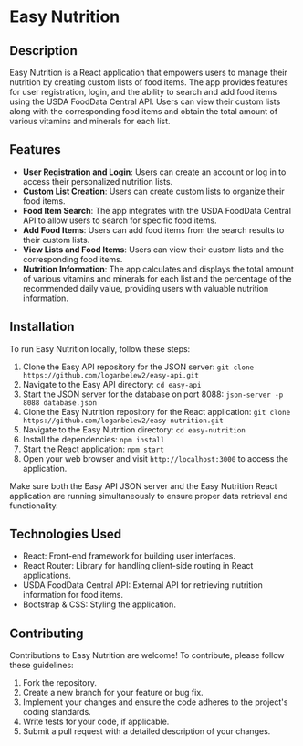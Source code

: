 # Easy Nutrition

## Description
Easy Nutrition is a React application that empowers users to manage their nutrition by creating custom lists of food items. The app provides features for user registration, login, and the ability to search and add food items using the USDA FoodData Central API. Users can view their custom lists along with the corresponding food items and obtain the total amount of various vitamins and minerals for each list.

## Features
- **User Registration and Login**: Users can create an account or log in to access their personalized nutrition lists.
- **Custom List Creation**: Users can create custom lists to organize their food items.
- **Food Item Search**: The app integrates with the USDA FoodData Central API to allow users to search for specific food items.
- **Add Food Items**: Users can add food items from the search results to their custom lists.
- **View Lists and Food Items**: Users can view their custom lists and the corresponding food items.
- **Nutrition Information**: The app calculates and displays the total amount of various vitamins and minerals for each list and the percentage of the recommended daily value, providing users with valuable nutrition information.

## Installation
To run Easy Nutrition locally, follow these steps:

1. Clone the Easy API repository for the JSON server: `git clone https://github.com/loganbelew2/easy-api.git`
2. Navigate to the Easy API directory: `cd easy-api`
3. Start the JSON server for the database on port 8088: `json-server -p 8088 database.json`
4. Clone the Easy Nutrition repository for the React application: `git clone https://github.com/loganbelew2/easy-nutrition.git`
5. Navigate to the Easy Nutrition directory: `cd easy-nutrition`
6. Install the dependencies: `npm install`
7. Start the React application: `npm start`
8. Open your web browser and visit `http://localhost:3000` to access the application.

Make sure both the Easy API JSON server and the Easy Nutrition React application are running simultaneously to ensure proper data retrieval and functionality.

## Technologies Used
- React: Front-end framework for building user interfaces.
- React Router: Library for handling client-side routing in React applications.
- USDA FoodData Central API: External API for retrieving nutrition information for food items.
-  Bootstrap & CSS: Styling the application.

## Contributing
Contributions to Easy Nutrition are welcome! To contribute, please follow these guidelines:

1. Fork the repository.
2. Create a new branch for your feature or bug fix.
3. Implement your changes and ensure the code adheres to the project's coding standards.
4. Write tests for your code, if applicable.
5. Submit a pull request with a detailed description of your changes.

